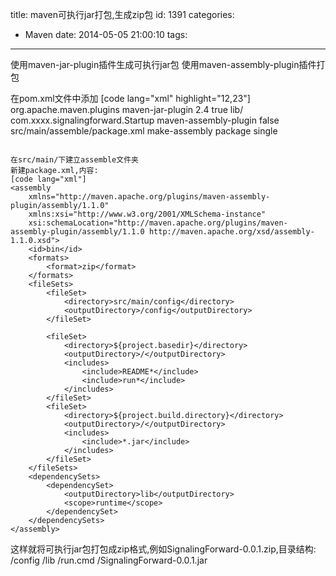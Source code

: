 title: maven可执行jar打包,生成zip包
id: 1391
categories:
  - Maven
date: 2014-05-05 21:00:10
tags:
---

使用maven-jar-plugin插件生成可执行jar包
使用maven-assembly-plugin插件打包
<!--more-->
在pom.xml文件中添加
[code lang="xml" highlight="12,23"]
<build>
	<plugins>
		<plugin>
			<groupId>org.apache.maven.plugins</groupId>
			<artifactId>maven-jar-plugin</artifactId>
			<version>2.4</version>
			<configuration>
				<archive>
					<manifest>
						<addClasspath>true</addClasspath>
						<classpathPrefix>lib/</classpathPrefix>
						<mainClass>com.xxxx.signalingforward.Startup</mainClass>
					</manifest>
				</archive>
			</configuration>
		</plugin>
		<plugin>
			<artifactId>maven-assembly-plugin</artifactId>
			<configuration>
				<!-- not append assembly id in release file name -->
				<appendAssemblyId>false</appendAssemblyId>
				<descriptors>
					<descriptor>src/main/assemble/package.xml</descriptor>
				</descriptors>
			</configuration>
			<executions>
				<execution>
					<id>make-assembly</id>
					<phase>package</phase>
					<goals>
						<goal>single</goal>
					</goals>
				</execution>
			</executions>
		</plugin>
	</plugins>
</build>
```

在src/main/下建立assemble文件夹
新建package.xml,内容:
[code lang="xml"]
<assembly
	xmlns="http://maven.apache.org/plugins/maven-assembly-plugin/assembly/1.1.0"
	xmlns:xsi="http://www.w3.org/2001/XMLSchema-instance"
	xsi:schemaLocation="http://maven.apache.org/plugins/maven-assembly-plugin/assembly/1.1.0 http://maven.apache.org/xsd/assembly-1.1.0.xsd">
	<id>bin</id>
	<formats>
		<format>zip</format>
	</formats>
	<fileSets>
		<fileSet>
			<directory>src/main/config</directory>
			<outputDirectory>/config</outputDirectory>
		</fileSet>

		<fileSet>
			<directory>${project.basedir}</directory>
			<outputDirectory>/</outputDirectory>
			<includes>
				<include>README*</include>
				<include>run*</include>
			</includes>
		</fileSet>
		<fileSet>
			<directory>${project.build.directory}</directory>
			<outputDirectory>/</outputDirectory>
			<includes>
				<include>*.jar</include>
			</includes>
		</fileSet>
	</fileSets>
	<dependencySets>
		<dependencySet>
			<outputDirectory>lib</outputDirectory>
			<scope>runtime</scope>
		</dependencySet>
	</dependencySets>
</assembly>
```
这样就将可执行jar包打包成zip格式,例如SignalingForward-0.0.1.zip,目录结构:
/config
/lib
/run.cmd
/SignalingForward-0.0.1.jar
